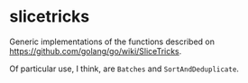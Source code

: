 # slicetricks

Generic implementations of the functions described on
https://github.com/golang/go/wiki/SliceTricks.

Of particular use, I think, are `Batches` and `SortAndDeduplicate`.

